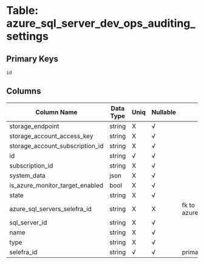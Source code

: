 # Table: azure_sql_server_dev_ops_auditing_settings

## Primary Keys 

```
id
```


## Columns 

|  Column Name   |  Data Type  | Uniq | Nullable | Description | 
|  ----  | ----  | ----  | ----  | ---- | 
| storage_endpoint | string | X | √ |  | 
| storage_account_access_key | string | X | √ |  | 
| storage_account_subscription_id | string | X | √ |  | 
| id | string | √ | √ |  | 
| subscription_id | string | X | √ |  | 
| system_data | json | X | √ |  | 
| is_azure_monitor_target_enabled | bool | X | √ |  | 
| state | string | X | √ |  | 
| azure_sql_servers_selefra_id | string | X | X | fk to azure_sql_servers.selefra_id | 
| sql_server_id | string | X | √ |  | 
| name | string | X | √ |  | 
| type | string | X | √ |  | 
| selefra_id | string | √ | √ | primary keys value md5 | 


